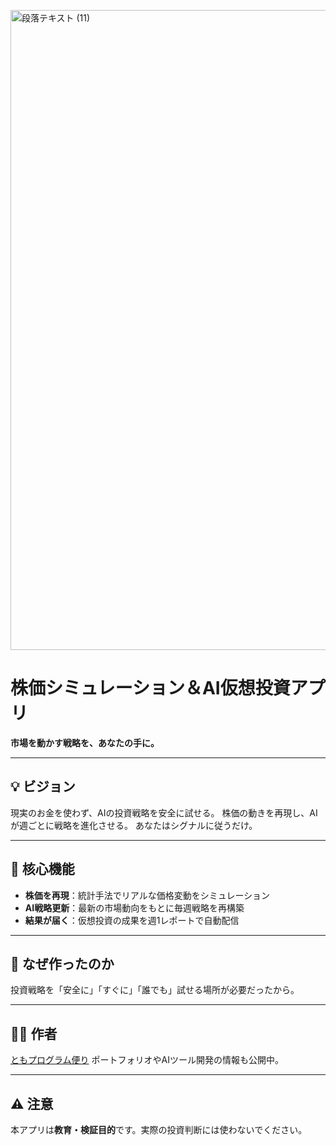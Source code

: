 <p>
    <img width="1536" height="1024" alt="段落テキスト (11)" src="https://github.com/user-attachments/assets/63683cd5-4102-47be-aec3-9bc26a654ad2" />

</p>


# 株価シミュレーション＆AI仮想投資アプリ

**市場を動かす戦略を、あなたの手に。**

---

## 💡 ビジョン

現実のお金を使わず、AIの投資戦略を安全に試せる。
株価の動きを再現し、AIが週ごとに戦略を進化させる。
あなたはシグナルに従うだけ。

---

## 🚀 核心機能

* **株価を再現**：統計手法でリアルな価格変動をシミュレーション
* **AI戦略更新**：最新の市場動向をもとに毎週戦略を再構築
* **結果が届く**：仮想投資の成果を週1レポートで自動配信

---

## 🎯 なぜ作ったのか

投資戦略を「安全に」「すぐに」「誰でも」試せる場所が必要だったから。

---

## 🧑‍💻 作者

[ともプログラム便り](https://github.com/TomoProgrammingDayori)
ポートフォリオやAIツール開発の情報も公開中。

---

## ⚠️ 注意

本アプリは**教育・検証目的**です。実際の投資判断には使わないでください。
